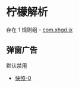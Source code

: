 # 柠檬解析

存在 1 规则组 - [com.xhgd.jx](/src/apps/com.xhgd.jx.ts)

## 弹窗广告

默认禁用

- [快照-0](https://i.gkd.li/i/13762226)
